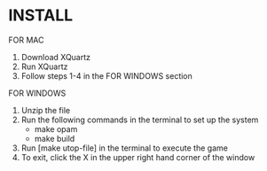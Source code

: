 # INSTALL
FOR MAC
1. Download XQuartz
2. Run XQuartz
3. Follow steps 1-4 in the FOR WINDOWS section

FOR WINDOWS
1. Unzip the file
2. Run the following commands in the terminal to set up the system
    - make opam
    - make build
3. Run [make utop-file] in the terminal to execute the game
4. To exit, click the X in the upper right hand corner of the window